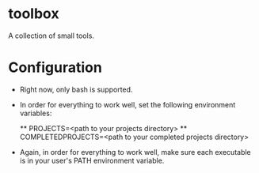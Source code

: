 # toolbox
A collection of small tools.

# Configuration

* Right now, only bash is supported.

* In order for everything to work well, set the following environment variables:

  ** PROJECTS=\<path to your projects directory\>
  ** COMPLETEDPROJECTS=\<path to your completed projects directory\>

* Again, in order for everything to work well, make sure each executable is in your user's PATH environment variable.